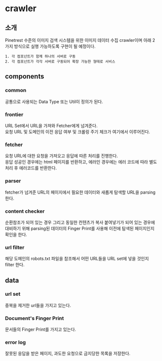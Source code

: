 # crawler

## 소개
Pinetrest 수준의 이미지 검색 시스템을 위한 이미지 데이터 수집 crawler이며 아래 2가지 방식으로 실행 가능하도록 구현이 될 예정이다.

    1. 각 컴포넌트가 함께 하나의 서버로 구동
    2. 각 컴포넌트가 각각 서버로 구동되어 확장 가능한 형태로 서비스

## components
### common
공통으로 사용되는 Data Type 또는 Util이 정의가 된다.

### frontier
URL Set에서 URL을 가져와 Fetcher에게 넘겨준다.    
요청 URL 및 도메인의 이전 응답 여부 및 크롤링 주기 체크가 여기에서 이루어진다.    

### fetcher
요청 URL에 대한 요청을 가져오고 응답에 따른 처리를 진행한다.    
응답 성공인 경우에는 html 페이지를 반환하고, 에러인 경우에는 에러 코드에 따라 별도 처리 후 에러코드를 반환한다.    

### parser
fetcher가 넘겨준 URL의 페이지에서 필요한 데이터와 새롭게 탐색할 URL을 parsing 한다.

### content checker
순환참조가 되어 있는 경우 그리고 동일한 컨텐츠가 복사 붙여넣기가 되어 있는 경우에 대비하기 위해 parsing된 데이터의 Finger Print를 사용해 이전에 탐색된 페이지인지 확인을 한다.

### url filter
해당 도메인의 robots.txt 파일을 참조해서 어떤 URL들을 URL set에 넣을 것인지 filter 한다.

## data
### url set
중복을 제거한 url들을 가지고 있는다.

### Document's Finger Print
문서들의 Finger Print를 가지고 있는다. 

### error log
잘못된 응답을 받은 페이지, 과도한 요청으로 금지당한 목록을 저장한다.
